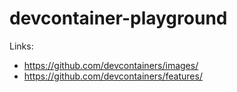# devcontainer-playground

Links:

- https://github.com/devcontainers/images/
- https://github.com/devcontainers/features/

